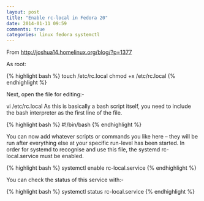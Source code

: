 ```yaml
---
layout: post
title: "Enable rc-local in Fedora 20"
date: 2014-01-11 09:59
comments: true
categories: linux fedora systemctl
---
```

From http://joshua14.homelinux.org/blog/?p=1377

As root:

{% highlight bash %}
touch /etc/rc.local
chmod +x /etc/rc.local
{% endhighlight %}

Next, open the file for editing:-

vi /etc/rc.local
As this is basically a bash script itself, you need to include the bash interpreter as the first line of the file.

{% highlight bash %}
#!/bin/bash
{% endhighlight %}

You can now add whatever scripts or commands you like here – they will be run after everything else at your specific run-level has been started. In order for systemd to recognise and use this file, the systemd rc-local.service must be enabled.

{% highlight bash %}
systemctl enable rc-local.service
{% endhighlight %}

You can check the status of this service with:-

{% highlight bash %}
systemctl status rc-local.service
{% endhighlight %}